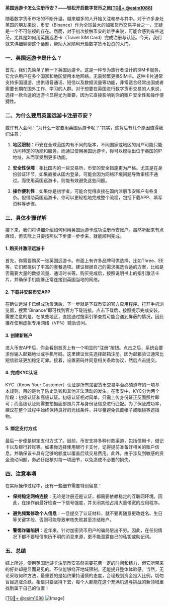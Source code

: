 **英国远游卡怎么注册币安？——轻松开启数字货币之旅[[TG💪+ @esim1088](https://t.me/s/esim1088)]**

随着数字货币市场的不断升温，越来越多的人开始关注和参与其中。对于许多身处英国的朋友来说，币安（Binance）作为全球最大的加密货币交易平台之一，无疑是一个不可忽视的存在。然而，对于初次接触币安的新手来说，可能会感到有些迷茫，尤其是如何用英国远游卡（Travel SIM Card）完成注册与认证。今天，我们就来详细聊聊这个话题，帮助大家顺利开启数字货币投资的大门。

### 一、英国远游卡是什么？

首先，我们先简单了解一下英国远游卡。这是一种专为旅行者设计的SIM卡服务，它允许用户在多个国家和地区使用本地网络，无需频繁更换SIM卡。这种卡片通常支持多国漫游，提供语音通话、短信以及数据流量等功能，非常适合经常出国或者需要长期在国外工作、学习的人群。对于想要在英国进行数字货币交易的人来说，选择一款合适的远游卡显得尤为重要，因为它直接影响到你的账户安全性和操作便捷性。

### 二、为什么要用英国远游卡注册币安？

或许有人会问：“为什么一定要用英国远游卡呢？”其实，这背后有几个原因值得我们注意：

1. **地区限制**：币安在全球范围内有不同的版本，不同国家或地区的用户可能只能访问特定的功能和服务。而通过使用英国远游卡，你可以模拟出位于英国的IP地址，从而享受到更多功能。
   
2. **安全性保障**：相比国内的一些交易所，币安的安全措施更为严格。尤其是在身份验证环节，如果直接从国内登录，可能会因为网络环境问题导致审核不通过。而使用英国远游卡，则能有效避免这些问题。

3. **操作便利性**：如果你是初学者，可能会觉得直接在国内注册币安账户有些复杂。但借助英国远游卡，你可以更轻松地完成整个流程，包括下载APP、填写资料等步骤。

### 三、具体步骤详解

接下来，我们将详细介绍如何利用英国远游卡成功注册币安账户。虽然听起来有点麻烦，但实际上只要按照以下步骤一步步来，就能顺利完成。

#### 1. 购买并激活远游卡

首先，你需要购买一张英国远游卡。市面上有许多品牌可供选择，比如Three、EE等，它们都提供了丰富的套餐选项。建议根据自己的需求挑选合适的方案，比如是否需要大量的数据流量、通话时长等。购买完成后，按照说明书上的指引激活卡片，并确保手机能够正常连接到英国当地的网络。

#### 2. 下载并安装币安APP

在确认远游卡已经成功激活后，下一步就是下载币安的官方应用程序。打开手机浏览器，搜索“Binance”即可找到官方下载链接。点击下载后，按照提示完成安装。需要注意的是，在某些地区，直接通过搜索引擎查找可能会遇到屏蔽的情况，因此推荐使用虚拟专用网络（VPN）辅助访问。

#### 3. 创建新账户

进入币安APP后，你会看到首页上有一个明显的“注册”按钮。点击之后，系统会要求你输入邮箱地址或手机号码。这里建议优先选择邮箱注册，因为邮箱验证通常比短信验证更加稳定可靠。接着，设置密码并同意相关条款协议，然后点击提交。

#### 4. 完成KYC认证

KYC（Know Your Customer）认证是所有加密货币交易平台必须遵守的一项基本规则，目的是为了防止洗钱和其他非法活动的发生。在币安中，KYC分为两个阶段：初级认证和高级认证。初级认证相对简单，只需上传身份证正反面照片即可；而高级认证则需要拍摄面部照片并与身份证信息进行匹配。为了保证成功率，建议在整个过程中始终保持良好的光线条件，并尽量避免佩戴帽子或眼镜等遮挡物。

#### 5. 绑定支付方式

最后一步便是绑定支付方式了。目前，币安支持多种付款渠道，包括信用卡、借记卡以及银行转账等。如果你选择使用银行卡支付，记得提前准备好相关的账户信息，并确保该卡具有足够的额度以覆盖后续交易费用。此外，由于涉及到敏感的资金流动问题，务必仔细核对每一项细节，以免造成不必要的损失。

### 四、注意事项

在实际操作过程中，还有一些细节需要特别留意：

- **保持稳定网络连接**：无论是注册还是认证，都需要依赖稳定的互联网环境。因此，在操作前最好检查一下信号强度，并关闭其他占用大量带宽的应用程序。
  
- **避免频繁修改个人信息**：一旦提交了认证材料，就不要再随意更改姓名、生日等关键字段，否则可能导致审核失败甚至冻结账户。
  
- **警惕诈骗陷阱**：近年来，针对加密货币用户的骗局层出不穷。因此，在任何情况下都不要轻信来历不明的消息来源，更不能泄露自己的私钥或助记词。

### 五、总结

综上所述，使用英国远游卡注册币安虽然需要花费一定的时间和精力，但它所带来的好处却是显而易见的。不仅能够绕开地域限制，还能提升整体体验感。当然，无论采取何种方法，最重要的是始终秉持谨慎的态度，合理规划资金投入比例，切勿盲目追涨杀跌。相信只要坚持下去，每个人都能在这个充满机遇与挑战的新领域里找到属于自己的位置！

[[TG💪+ @esim1088](https://t.me/s/esim1088) ![Image](https://i.postimg.cc/4NQfJmqS/Snipaste-2025-05-13-00-14-12.png)]